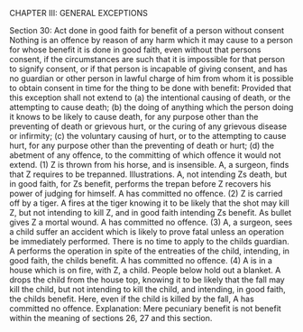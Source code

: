 CHAPTER III: GENERAL EXCEPTIONS

Section 30: Act done in good faith for benefit of a person without consent
Nothing is an offence by reason of any harm which it may cause to a person for whose benefit it is done in good faith, even without that persons consent, if the circumstances are such that it is impossible for that person to signify consent, or if that person is incapable of giving consent, and has no guardian or other person in lawful charge of him from whom it is possible to obtain consent in time for the thing to be done with benefit:
Provided that this exception shall not extend to (a) the intentional causing of death, or the attempting to cause death; (b) the doing of anything which the person doing it knows to be likely to cause death, for any purpose other than the preventing of death or grievous hurt, or the curing of any grievous disease or infirmity; (c) the voluntary causing of hurt, or to the attempting to cause hurt, for any purpose other than the preventing of death or hurt; (d) the abetment of any offence, to the committing of which offence it would not extend. (1) Z is thrown from his horse, and is insensible. A, a surgeon, finds that Z requires to be trepanned.
Illustrations.
A, not intending Zs death, but in good faith, for Zs benefit, performs the trepan before Z recovers his power of judging for himself. A has committed no offence. (2) Z is carried off by a tiger. A fires at the tiger knowing it to be likely that the shot may kill Z, but not intending to kill Z, and in good faith intending Zs benefit. As bullet gives Z a mortal wound. A has committed no offence. (3) A, a surgeon, sees a child suffer an accident which is likely to prove fatal unless an operation be immediately performed. There is no time to apply to the childs guardian. A performs the operation in spite of the entreaties of the child, intending, in good faith, the childs benefit. A has committed no offence. (4) A is in a house which is on fire, with Z, a child. People below hold out a blanket. A drops the child from the house top, knowing it to be likely that the fall may kill the child, but not intending to kill the child, and intending, in good faith, the childs benefit. Here, even if the child is killed by the fall, A has committed no offence.
Explanation: Mere pecuniary benefit is not benefit within the meaning of sections 26, 27 and this section.

